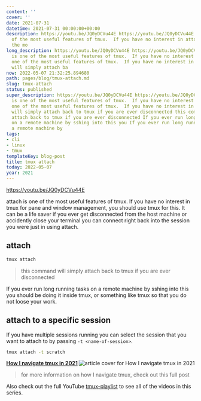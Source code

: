 ```yaml
---
content: ''
cover: ''
date: 2021-07-31
datetime: 2021-07-31 00:00:00+00:00
description: https://youtu.be/JQ0yDCVu44E https://youtu.be/JQ0yDCVu44E attach is one
  of the most useful features of tmux.  If you have no interest in attach is one of
  the mo
long_description: https://youtu.be/JQ0yDCVu44E https://youtu.be/JQ0yDCVu44E attach
  is one of the most useful features of tmux.  If you have no interest in attach is
  one of the most useful features of tmux.  If you have no interest in this command
  will simply attach ba
now: 2022-05-07 21:32:25.894680
path: pages/blog/tmux-attach.md
slug: tmux-attach
status: published
super_description: https://youtu.be/JQ0yDCVu44E https://youtu.be/JQ0yDCVu44E attach
  is one of the most useful features of tmux.  If you have no interest in attach is
  one of the most useful features of tmux.  If you have no interest in this command
  will simply attach back to tmux if you are ever disconnected this command will simply
  attach back to tmux if you are ever disconnected If you ever run long running tasks
  on a remote machine by sshing into this you If you ever run long running tasks on
  a remote machine by
tags:
- cli
- linux
- tmux
templateKey: blog-post
title: tmux attach
today: 2022-05-07
year: 2021
---
```


https://youtu.be/JQ0yDCVu44E

attach is one of the most useful features of tmux.  If you have no interest in
tmux for pane and window management, you should use tmux for this.  It can be a
life saver if you ever get disconnected from the host machine or accidently
close your terminal you can connect right back into the session you were just
in using attach.

## attach

``` bash
tmux attach
```

> this command will simply attach back to tmux if you are ever disconnected

If you ever run long running tasks on a remote machine by sshing into this you
should be doing it inside tmux, or something like tmux so that you do not loose
your work.

## attach to a specific session

If you have multiple sessions running you can select the session that you want
to attach to by passing `-t <name-of-session>`.

``` bash
tmux attach -t scratch
```


  <div class="onelinelink-wrapper">
      <a class="onelinelink" href="https://waylonwalker.com/tmux-nav-2021/">
          <img style="float: right;" align='right' src="https://images.waylonwalker.com/tmux-nav-2021-og_250x140.png" alt="article cover for 
 How I navigate tmux in 2021
"/>
          <p><strong>
 How I navigate tmux in 2021
</strong></p>
      </a>
  </div>


> for more information on how I navigate tmux, check out this full post


Also check out the full YouTube
[tmux-playlist](https://www.youtube.com/playlist?list=PLTRNG6WIHETB4reAxbWza3CZeP9KL6Bkr)
to see all of the videos in this series.